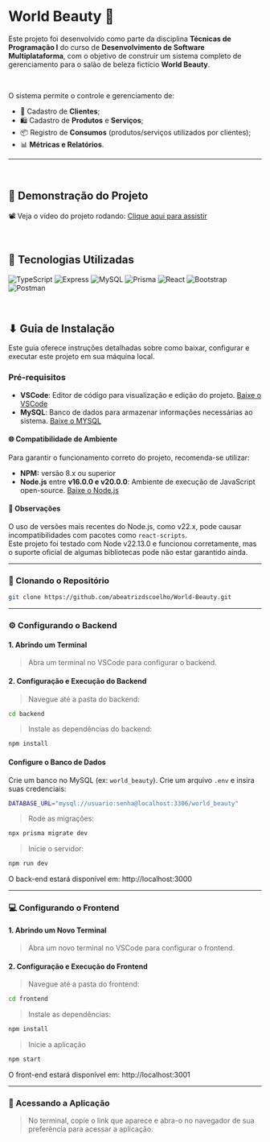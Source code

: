# World Beauty 🌸

Este projeto foi desenvolvido como parte da disciplina **Técnicas de Programação I** do curso de **Desenvolvimento de Software Multiplataforma**, com o objetivo de construir um sistema completo de gerenciamento para o salão de beleza fictício **World Beauty**.

<br>

O sistema permite o controle e gerenciamento de:

- 📇 Cadastro de **Clientes**;
- 🛍️ Cadastro de **Produtos** e **Serviços**;
- 📦 Registro de **Consumos** (produtos/serviços utilizados por clientes);
- 📊 **Métricas e Relatórios**. 

---

<br>

## 🔗 Demonstração do Projeto

📽️ Veja o vídeo do projeto rodando: [Clique aqui para assistir](https://www.youtube.com/watch?v=vx9KHWr9XmE)

<br>

## 🔧 Tecnologias Utilizadas

![TypeScript](https://img.shields.io/badge/typescript-%23007ACC.svg?style=for-the-badge&logo=typescript&logoColor=white) 
![Express](https://img.shields.io/badge/express.js-%23404d59.svg?style=for-the-badge&logo=express&logoColor=%2361DAFB) ![MySQL](https://img.shields.io/badge/MySQL-00000F?style=for-the-badge&logo=mysql&logoColor=white) 
![Prisma](https://img.shields.io/badge/Prisma-3982CE?style=for-the-badge&logo=Prisma&logoColor=white) ![React](https://img.shields.io/badge/React-20232A?style=for-the-badge&logo=react&logoColor=61DAFB)
![Bootstrap](https://img.shields.io/badge/-boostrap-0D1117?style=for-the-badge&logo=bootstrap&labelColor=0D1117) ![Postman](https://img.shields.io/badge/Postman-FF6C37.svg?style=for-the-badge&logo=Postman&logoColor=white)

<br>

## ⬇ Guia de Instalação

Este guia oferece instruções detalhadas sobre como baixar, configurar e executar este projeto em sua máquina local.

### Pré-requisitos

- **VSCode**: Editor de código para visualização e edição do projeto. [Baixe o VSCode](https://code.visualstudio.com/download)
- **MySQL**: Banco de dados para armazenar informações necessárias ao sistema. [Baixe o MYSQL](https://dev.mysql.com/downloads/installer/)

#### 🌐 Compatibilidade de Ambiente

Para garantir o funcionamento correto do projeto, recomenda-se utilizar:

- **NPM:** versão 8.x ou superior
- **Node.js** entre **v16.0.0 e v20.0.0**: Ambiente de execução de JavaScript open-source. [Baixe o Node.js](https://nodejs.org/en/download)

#### 📌 Observações
O uso de versões mais recentes do Node.js, como v22.x, pode causar incompatibilidades com pacotes como `react-scripts`.  
Este projeto foi testado com Node v22.13.0 e funcionou corretamente, mas o suporte oficial de algumas bibliotecas pode não estar garantido ainda.

---

### 🔁 Clonando o Repositório

```bash
git clone https://github.com/abeatrizdscoelho/World-Beauty.git
  ```

---

### ⚙️ Configurando o Backend

#### 1. Abrindo um Terminal
> Abra um terminal no VSCode para configurar o backend.

#### 2. Configuração e Execução do Backend
> Navegue até a pasta do backend:
```bash
cd backend
  ```

> Instale as dependências do backend:
```bash
npm install
  ```

#### Configure o Banco de Dados
Crie um banco no MySQL (ex: ```world_beauty```).
Crie um arquivo ```.env``` e insira suas credenciais:
```bash
DATABASE_URL="mysql://usuario:senha@localhost:3306/world_beauty"
  ```

> Rode as migrações:
```bash
npx prisma migrate dev
  ```

> Inicie o servidor:
```bash
npm run dev
  ```

O back-end estará disponível em: http://localhost:3000

---

### 💻 Configurando o Frontend

#### 1. Abrindo um Novo Terminal
> Abra um novo terminal no VSCode para configurar o frontend.

#### 2. Configuração e Execução do Frontend
> Navegue até a pasta do frontend:
```bash
cd frontend
  ```

> Instale as dependências:
```bash
npm install
  ```

> Inicie a aplicação
```bash
npm start
  ```

O front-end estará disponível em: http://localhost:3001

---

### 🔗 Acessando a Aplicação
> No terminal, copie o link que aparece e abra-o no navegador de sua preferência para acessar a aplicação.
